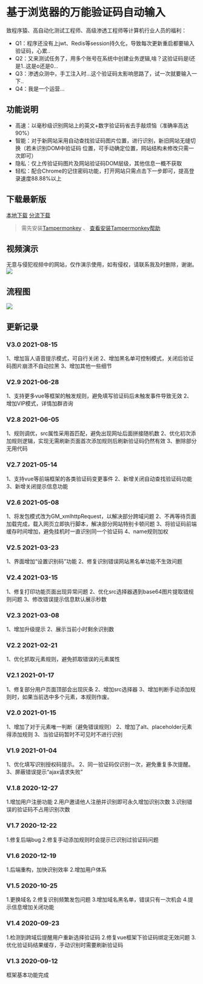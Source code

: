 # 基于浏览器的万能验证码自动输入

致程序猿、高自动化测试工程师、高级渗透工程师等计算机行业人员的福利：

- Q1：程序还没有上jwt、Redis等session持久化，导致每次更新重启都要输入验证码，心累..
- Q2：又来测试任务了，用多个账号在系统中创建业务逻辑,啥？这验证码是I还是1..这是o还是0...
- Q3：渗透众测中，手工注入时...这个验证码太影响思路了，试一次就要输入一下..
- Q4：我是一个运营...

## 功能说明

- 高速：以毫秒级识别网站上的英文+数字验证码省去手敲烦恼（准确率高达90%）
- 智能：对于新网站采用自动查找验证码图片位置，进行识别，新旧网站无缝切换（若未识别DOM中验证码
  位置，可手动确定位置，网站结构未修改只需一次即可）
- 隐私：仅上传验证码图片及网站验证码DOM层级，其他信息一概不获取
- 轻松：配合Chrome的记住密码功能，打开网站只需点击下一步即可，提高登录速度88.88%以上

## 下载最新版

[本地下载](https://like996.icu:1205/crab-code-demo.user.js) [分流下载](https://greasyfork.org/zh-CN/scripts/418942)
> 需先安装[Tampermonkey](https://www.tampermonkey.net/) 、 [查看安装Tampermonkey帮助](https://like996.icu:1205/help.html#q0) 

## 视频演示

无意与侵犯视频中的网站，仅作演示使用，如有侵权，请联系我及时删除，谢谢。  
![](https://like996.icu:1205/165106-HD.gif)

## 流程图

![](https://like996.icu:1205/flow.jpg)

## 更新记录

### V3.0 2021-08-15

1、增加盲人语音提示模式，可自行关闭
2、增加黑名单可控制模式，关闭后验证码图片崩溃不自动拉黑
3、增加其他一些细节

### V2.9 2021-06-28

1、支持更多vue等框架的触发规则，避免填写验证码后未触发事件导致无效
2、增加VIP模式，详情加群咨询

### V2.8 2021-06-05

1、规则调优，src属性采用首匹配，避免出现网址后面拼接随机数
2、优化初次添加规则逻辑，实现无需刷新页面首次添加规则后刷新验证码仍然有效
3、删除部分无用代码

### V2.7 2021-05-14

1、支持vue等前端框架的各类验证码变更事件
2、新增关闭自动查找验证码功能
3、新增关闭提示信息功能

### V2.6 2021-05-08

1、将发包模式改为GM_xmlhttpRequest，以解决部分跨域问题
2、不再等待页面加载完成，载入网页立即执行脚本，解决部分网站特别卡顿问题
3、将验证码前端缓存时间增加，避免挂机时一直识别同一个验证码
4、name规则加权

### V2.5 2021-03-23

1、界面增加“设置识别码”功能
2、修复识别错误网站黑名单功能不生效问题

### V2.4 2021-03-15

1、修复打印功能页面出现异常问题
2、优化src选择器遇到base64图片提取错规则问题
3、修改错误提示信息默认展示秒数

### V2.3 2021-03-08

1、增加升级提示
2、展示当前小时剩余识别数

### V2.2 2021-02-21

1、优化抓取元素规则，避免抓取错误的元素属性

### V2.1 2021-01-17

1、修复部分用户页面顶部会出现灰条
2、增加src选择器
3、增加判断手动添加规则时，如果当前选中多个元素，本规则作废。

### V2.0 2021-01-15

1、增加了对于元素唯一判断（避免错误规则）
2、增加了alt、placeholder元素得添加规则
3、当验证码暂时不可见时不进行识别

### V1.9 2021-01-04

1、优化填写识别授权码提示。
2、同一验证码仅识别一次，避免重复多次提醒。
3、屏蔽错误提示“ajax请求失败”

### V.1.8 2020-12-27

1.增加用户注册功能
2.用户邀请他人注册并识别即可永久增加识别次数
3.识别错误的验证码不占用识别次数

### V1.7 2020-12-22

1.修复后端bug
2.修复手动添加规则时会提示已识别过验证码问题

### V1.6 2020-12-19

1.后端重构，加快识别效率
2.增加用户体系

### V1.5 2020-10-25

1.更换域名
2.修复识别频繁发包问题
3.增加域名黑名单，错误只有一次机会
4.提示信息增加关闭功能

### V1.4 2020-09-23

1.检测到跨域后提醒用户重新选择验证码
2.修复vue框架下验证码绑定无效问题
3.优化验证码结果缓存，手动识别时需要刷新验证码

### V1.3 2020-09-12

框架基本功能完成
